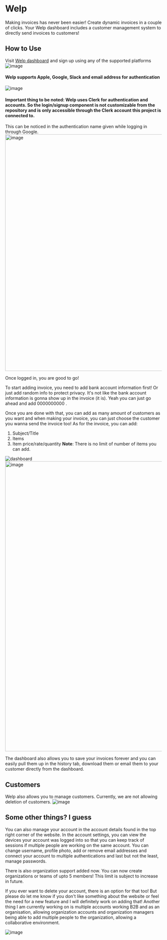 # Welp
Making invoices has never been easier! Create dynamic invoices in a couple of clicks. Your Welp dashboard includes a customer management system to directly send invoices to customers!

## How to Use
Visit [Welp dashboard](https://welp-wiki.vercel.app) and sign up using any of the supported platforms 
![image](https://github.com/user-attachments/assets/932922e5-7c87-4688-bd9f-9ae9f7747ee7)

#### Welp supports Apple, Google, Slack and email address for authentication 
![image](https://github.com/user-attachments/assets/342babd7-6412-4cde-882e-dff7afee9d9d)


#### Important thing to be noted: Welp uses **Clerk** for authentication and accounts. So the login/signup component is not customizable from the repository and is only accessible through the Clerk account this project is connected to. 

This can be noticed in the authentication name given while logging in through Google. <img width="762" alt="image" src="https://github.com/user-attachments/assets/6947cfcc-2fed-44e9-b9e0-b465174cfa44">

Once logged in, you are good to go!

To start adding invoice, you need to add bank account information first! Or just add random info to protect privacy. It's not like the bank account information is gonna show up in the invoice (it is). Yeah you can just go ahead and add 0000000000 .

Once you are done with that, you can add as many amount of customers as you want and when making your invoice, you can just choose the customer you wanna send the invoice too! 
As for the invoice, you can add:
1. Subject/Title
2. Items
3. Item price/rate/quantity
**Note**: There is no limit of number of items you can add.

![dashboard](https://github.com/user-attachments/assets/95b1b10b-110b-4c5d-895e-5a6d4bf645d1)
<img width="934" alt="image" src="https://github.com/user-attachments/assets/dc5cade3-09e4-4941-8a1f-c5d9b216a718">


The dashboard also allows you to save your invoices forever and you can easily pull them up in the history tab, download them or email them to your customer directly from the dashboard.


## Customers
Welp also allows you to manage customers. Currently, we are not allowing deletion of customers.
![image](https://github.com/user-attachments/assets/db6be3e8-f9dc-4894-92c0-cac52ce8291a)


## Some other things? I guess
You can also manage your account in the account details found in the top right corner of the website. In the account settings, you can view the devices your account was logged into so that you can keep track of sessions if multiple people are working on the same account. You can change username, profile photo, add or remove email addresses and connect your account to multiple authentications and last but not the least, manage passwords.

There is also organization support added now. You can now create organizations or teams of upto 5 members! This limit is subject to increase in future.

If you ever want to delete your account, there is an option for that too! But please do let me know if you don't like something about the website or feel the need for a new feature and I will definitely work on adding that! 
Another thing I am currently working on is multiple accounts working B2B and as an organisation, allowing organization accounts and organization managers being able to add multiple people to the organization, allowing a collaborative environment.

![image](https://github.com/user-attachments/assets/f7b9947e-fb5f-4368-a14f-d83bb8996a62)



